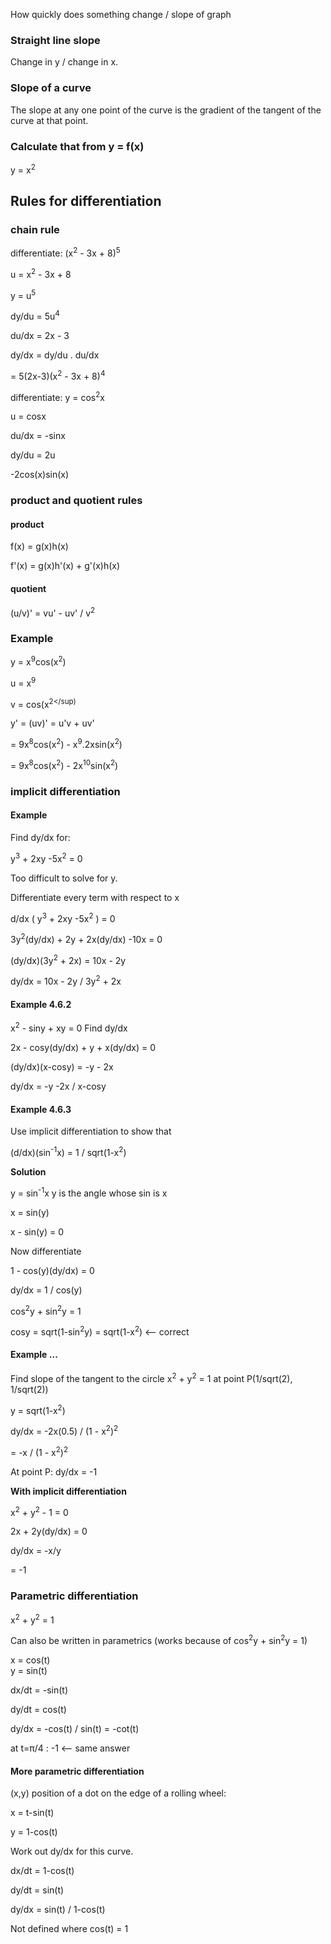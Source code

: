 How quickly does something change / slope of graph

### Straight line slope
Change in y / change in x.

### Slope of a curve
The slope at any one point of the curve is the gradient of the tangent of the
curve at that point.

### Calculate that from y = f(x)
y = x<sup>2</sup>


## Rules for differentiation
### chain rule
differentiate: (x<sup>2</sup> - 3x + 8)<sup>5</sup>

u = x<sup>2</sup> - 3x + 8

y = u<sup>5</sup>

dy/du = 5u<sup>4</sup>

du/dx = 2x - 3

dy/dx = dy/du . du/dx

= 5(2x-3)(x<sup>2</sup> - 3x + 8)<sup>4</sup>


differentiate: y = cos<sup>2</sup>x

u = cosx

du/dx = -sinx

dy/du = 2u

-2cos(x)sin(x)

### product and quotient rules
#### product
f(x) = g(x)h(x)

f'(x) = g(x)h'(x) + g'(x)h(x)


#### quotient
(u/v)' = vu' - uv'  /  v<sup>2</sup>

### Example
y = x<sup>9</sup>cos(x<sup>2</sup>)

u = x<sup>9</sup>

v = cos(x<sup>2</sup)

y' = (uv)' = u'v + uv'

= 9x<sup>8</sup>cos(x<sup>2</sup>) - x<sup>9</sup>.2xsin(x<sup>2</sup>)

= 9x<sup>8</sup>cos(x<sup>2</sup>) - 2x<sup>10</sup>sin(x<sup>2</sup>)


### implicit differentiation
#### Example
Find dy/dx for:

y<sup>3</sup> + 2xy -5x<sup>2</sup> = 0

Too difficult to solve for y.

Differentiate every term with respect to x

d/dx ( y<sup>3</sup> + 2xy -5x<sup>2</sup> ) = 0

3y<sup>2</sup>(dy/dx) + 2y + 2x(dy/dx) -10x = 0

(dy/dx)(3y<sup>2</sup> + 2x) = 10x - 2y

dy/dx = 10x - 2y   /   3y<sup>2</sup> + 2x

#### Example 4.6.2
x<sup>2</sup> - siny + xy = 0 Find dy/dx

2x - cosy(dy/dx) + y + x(dy/dx) = 0

(dy/dx)(x-cosy) = -y - 2x

dy/dx =  -y -2x  /  x-cosy

#### Example 4.6.3
Use implicit differentiation to show that 

(d/dx)(sin<sup>-1</sup>x) = 1 / sqrt(1-x<sup>2</sup>)

**Solution**

y = sin<sup>-1</sup>x     y is the angle whose sin is x

x = sin(y)

x - sin(y) = 0

Now differentiate

1 - cos(y)(dy/dx) = 0

dy/dx = 1 / cos(y)

cos<sup>2</sup>y + sin<sup>2</sup>y = 1

cosy = sqrt(1-sin<sup>2</sup>y) = sqrt(1-x<sup>2</sup>)  <-- correct


#### Example ...
Find slope of the tangent to the circle x<sup>2</sup> + y<sup>2</sup> = 1 at
point P(1/sqrt(2), 1/sqrt(2))

y = sqrt(1-x<sup>2</sup>)

dy/dx = -2x(0.5)  /  (1 - x<sup>2</sup>)<sup>2</sup>

= -x  /  (1 - x<sup>2</sup>)<sup>2</sup>

At point P: dy/dx = -1

**With implicit differentiation**

x<sup>2</sup> + y<sup>2</sup> - 1 = 0

2x + 2y(dy/dx) = 0

dy/dx = -x/y

= -1

### Parametric differentiation
x<sup>2</sup> + y<sup>2</sup> = 1

Can also be written in parametrics (works because of cos<sup>2</sup>y + sin<sup>2</sup>y = 1)

x = cos(t)  
y = sin(t)

dx/dt = -sin(t)

dy/dt = cos(t)

dy/dx = -cos(t) / sin(t)  = -cot(t)

at t=&pi;/4 : -1 <-- same answer


#### More parametric differentiation
(x,y) position of a dot on the edge of a rolling wheel:

x = t-sin(t)

y = 1-cos(t)

Work out dy/dx for this curve.

dx/dt = 1-cos(t)

dy/dt = sin(t)

dy/dx = sin(t) / 1-cos(t)

Not defined where cos(t) = 1


